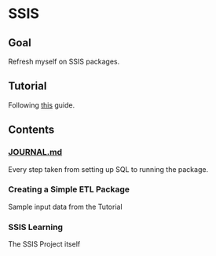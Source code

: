 # SSIS

## Goal

Refresh myself on SSIS packages.

## Tutorial

Following [this](https://learn.microsoft.com/en-us/sql/integration-services/lesson-1-1-creating-a-new-integration-services-project?view=sql-server-ver16)
guide.

## Contents

### [JOURNAL.md](JOURNAL.md)

Every step taken from setting up SQL to running the package.

### Creating a Simple ETL Package

Sample input data from the Tutorial

### SSIS Learning

The SSIS Project itself
